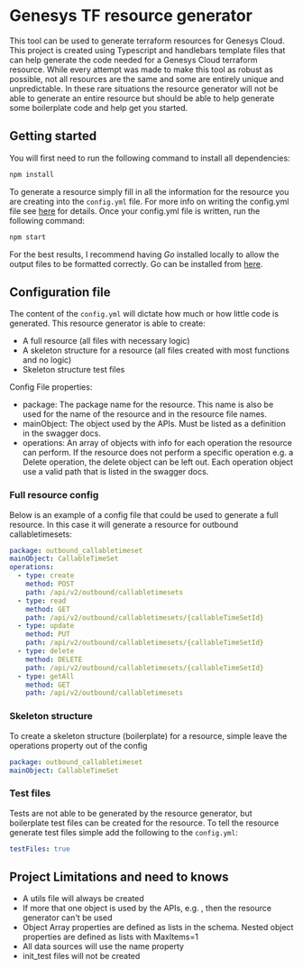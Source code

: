 # Genesys TF resource generator

This tool can be used to generate terraform resources for Genesys Cloud. This project is created using Typescript and handlebars template files that can help generate the code needed for a Genesys Cloud terraform resource. While every attempt was made to make this tool as robust as possible, not all resources are the same and some are entirely unique and unpredictable. In these rare situations the resource generator will not be able to generate an entire resource but should be able to help generate some boilerplate code and help get you started.

## Getting started
You will first need to run the following command to install all dependencies:
```bash
npm install
```
To generate a resource simply fill in all the information for the resource you are creating into the `config.yml` file. For more info on writing the config.yml file see [here](#configuration-file) for details. Once your config.yml file is written, run the following command:
```bash
npm start
```
For the best results, I recommend having *Go* installed locally to allow the output files to be formatted correctly. Go can be installed from [here](https://go.dev/dl/).

## Configuration file
The content of the `config.yml` will dictate how much or how little code is generated. This resource generator is able to create:
  * A full resource (all files with necessary logic)
  * A skeleton structure for a resource (all files created with most functions and no logic)
  * Skeleton structure test files

Config File properties:
  * package: The package name for the resource. This name is also be used for the name of the resource and in the resource file names.
  * mainObject: The object used by the APIs. Must be listed as a definition in the swagger docs.
  * operations: An array of objects with info for each operation the resource can perform. If the resource does not perform a specific operation e.g. a Delete operation, the delete object can be left out. Each operation object use a valid path that is listed in the swagger docs.

### Full resource config
Below is an example of a config file that could be used to generate a full resource. In this case it will generate a resource for outbound callabletimesets:

```yaml
package: outbound_callabletimeset
mainObject: CallableTimeSet
operations:
  - type: create
    method: POST
    path: /api/v2/outbound/callabletimesets
  - type: read
    method: GET
    path: /api/v2/outbound/callabletimesets/{callableTimeSetId}
  - type: update 
    method: PUT
    path: /api/v2/outbound/callabletimesets/{callableTimeSetId}
  - type: delete
    method: DELETE
    path: /api/v2/outbound/callabletimesets/{callableTimeSetId}
  - type: getAll
    method: GET
    path: /api/v2/outbound/callabletimesets
```

### Skeleton structure
To create a skeleton structure (boilerplate) for a resource, simple leave the operations property out of the config

```yaml
package: outbound_callabletimeset
mainObject: CallableTimeSet
```

### Test files
Tests are not able to be generated by the resource generator, but boilerplate test files can be created for the resource. To tell the resource generate test files simple add the following to the `config.yml`:
```yml
testFiles: true
```

## Project Limitations and need to knows
* A utils file will always be created
* If more that one object is used by the APIs, e.g. , then the resource generator can't be used
* Object Array properties are defined as lists in the schema. Nested object properties are defined as lists with MaxItems=1
* All data sources will use the name property
* init_test files will not be created
